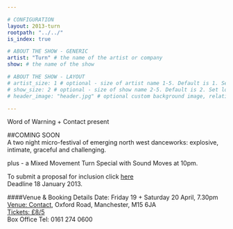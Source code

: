 ```yaml
---

# CONFIGURATION
layout: 2013-turn
rootpath: "../../"
is_index: true

# ABOUT THE SHOW - GENERIC
artist: "Turn" # the name of the artist or company
show: # the name of the show

# ABOUT THE SHOW - LAYOUT
# artist_size: 1 # optional - size of artist name 1-5. Default is 1. Set longer names to lower values
# show_size: 2 # optional - size of show name 2-5. Default is 2. Set longer names to lower values
# header_image: "header.jpg" # optional custom background image, relative to current page

---
```


Word of Warning + Contact present    

##COMING SOON    
A two night micro-festival of emerging north west danceworks:  explosive, intimate, graceful and challenging.

plus - a Mixed Movement Turn Special with Sound Moves at 10pm.    

To submit a proposal for inclusion click [here](http://turnmcr.org)    
Deadline 18 January 2013.    

####Venue & Booking Details
Date: Friday 19 + Saturday 20 April, 7.30pm    
[Venue: Contact](http://contactmcr.com/visit/getting-here/), Oxford Road, Manchester, M15 6JA    
[Tickets: £8/5](http://contactmcr.com/whats-on/2013/04/19/)    
Box Office Tel: 0161 274 0600   
